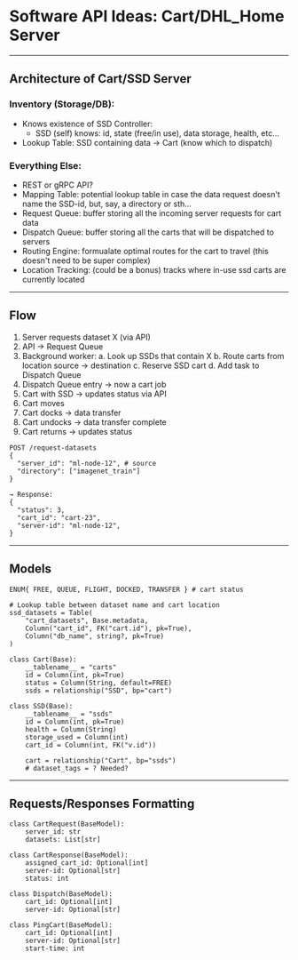 # Software API Ideas: Cart/DHL_Home Server
---
## Architecture of Cart/SSD Server

### Inventory (Storage/DB):
* Knows existence of SSD Controller:
  * SSD (self) knows: id, state (free/in use), data storage, health, etc...
* Lookup Table: SSD containing data → Cart (know which to dispatch)

### Everything Else:
* REST or gRPC API?
* Mapping Table: potential lookup table in case the data request doesn't name the SSD-id, but, say, a directory or sth...
* Request Queue: buffer storing all the incoming server requests for cart data
* Dispatch Queue: buffer storing all the carts that will be dispatched to servers
* Routing Engine: formualate optimal routes for the cart to travel (this doesn't need to be super complex)
* Location Tracking: (could be a bonus) tracks where in-use ssd carts are currently located
---
## Flow

1. Server requests dataset X (via API)
2. API → Request Queue
3. Background worker:
   a. Look up SSDs that contain X
   b. Route carts from location source → destination
   c. Reserve SSD cart
   d. Add task to Dispatch Queue
4. Dispatch Queue entry → now a cart job
5. Cart with SSD → updates status via API
6. Cart moves
7. Cart docks → data transfer
8. Cart undocks → data transfer complete
9. Cart returns → updates status

```
POST /request-datasets
{
  "server_id": "ml-node-12", # source
  "directory": ["imagenet_train"]
}
```
```
→ Response:
{
  "status": 3,
  "cart_id": "cart-23",
  "server-id": "ml-node-12",
}
```
---
## Models
```
ENUM{ FREE, QUEUE, FLIGHT, DOCKED, TRANSFER } # cart status

# Lookup table between dataset name and cart location
ssd_datasets = Table(
    "cart_datasets", Base.metadata,
    Column("cart_id", FK("cart.id"), pk=True),
    Column("db_name", string?, pk=True)
)

class Cart(Base):
    __tablename__ = "carts"
    id = Column(int, pk=True)
    status = Column(String, default=FREE)
    ssds = relationship("SSD", bp="cart")

class SSD(Base):
    __tablename__ = "ssds"
    id = Column(int, pk=True)
    health = Column(String)
    storage_used = Column(int)
    cart_id = Column(int, FK("v.id"))

    cart = relationship("Cart", bp="ssds")
    # dataset_tags = ? Needed?
```
---
## Requests/Responses Formatting
```
class CartRequest(BaseModel):
    server_id: str
    datasets: List[str]

class CartResponse(BaseModel):
    assigned_cart_id: Optional[int]
    server-id: Optional[str]
    status: int

class Dispatch(BaseModel):
    cart_id: Optional[int]
    server-id: Optional[str]

class PingCart(BaseModel):
    cart_id: Optional[int]
    server-id: Optional[str]
    start-time: int
```
